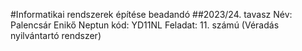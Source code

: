 #Informatikai rendszerek építése beadandó
##2023/24. tavasz
Név: Palencsár Enikő
Neptun kód: YD11NL
Feladat: 11. számú (Véradás nyilvántartó rendszer)
